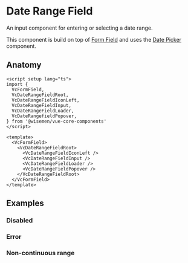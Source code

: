 # Date Range Field

An input component for entering or selecting a date range.

This component is build on top of [Form Field](/packages/components/components/form-field/form-field.html) and uses the [Date Picker](/packages/components/components/date-range-picker/date-range-picker.html) component.

<ComponentPreview name="date-range-field/examples/main" />

## Anatomy

```vue
<script setup lang="ts">
import {
  VcFormField,
  VcDateRangeFieldRoot,
  VcDateRangeFieldIconLeft,
  VcDateRangeFieldInput,
  VcDateRangeFieldLoader,
  VcDateRangefieldPopover,
} from '@wisemen/vue-core-components'
</script>

<template>
  <VcFormField>
    <VcDateRangeFieldRoot>
      <VcDateRangeFieldIconLeft />
      <VcDateRangeFieldInput />
      <VcDateRangeFieldLoader />
      <VcDateRangeFieldPopover />
    </VcDateRangeFieldRoot>
  </VcFormField>
</template>
```

<!-- @include: ./date-range-field-meta.md -->

## Examples

### Disabled

<ComponentPreview name="date-range-field/examples/disabled" />

### Error

<ComponentPreview name="date-range-field/examples/error" />

### Non-continuous range

<ComponentPreview name="date-range-field/examples/non-continuous-range" />
